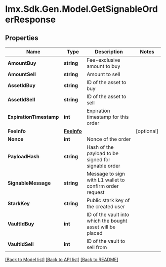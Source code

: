 # Imx.Sdk.Gen.Model.GetSignableOrderResponse

## Properties

Name | Type | Description | Notes
------------ | ------------- | ------------- | -------------
**AmountBuy** | **string** | Fee-exclusive amount to buy | 
**AmountSell** | **string** | Amount to sell | 
**AssetIdBuy** | **string** | ID of the asset to buy | 
**AssetIdSell** | **string** | ID of the asset to sell | 
**ExpirationTimestamp** | **int** | Expiration timestamp for this order | 
**FeeInfo** | [**FeeInfo**](FeeInfo.md) |  | [optional] 
**Nonce** | **int** | Nonce of the order | 
**PayloadHash** | **string** | Hash of the payload to be signed for signable order | 
**SignableMessage** | **string** | Message to sign with L1 wallet to confirm order request | 
**StarkKey** | **string** | Public stark key of the created user | 
**VaultIdBuy** | **int** | ID of the vault into which the bought asset will be placed | 
**VaultIdSell** | **int** | ID of the vault to sell from | 

[[Back to Model list]](../README.md#documentation-for-models) [[Back to API list]](../README.md#documentation-for-api-endpoints) [[Back to README]](../README.md)


